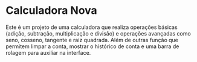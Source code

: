 # Calculadora Nova

Este é um projeto de uma calculadora que realiza operações básicas (adição, subtração, multiplicação e divisão) e operações avançadas como seno, cosseno, tangente e raiz quadrada. Além de outras função que permitem limpar a conta, mostrar o histórico de conta e uma barra de rolagem para auxiliar na interface.
